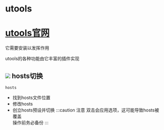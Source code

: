 # utools


# [utools官网](http://u.tools/)

它需要安装以发挥作用

utools的各种功能由它丰富的插件实现


## ![](https://s2.loli.net/2022/04/19/oQwt5Ldn6Vq1pWF.png)  hosts切换
```
hosts
```
- 找到hosts文件位置
- 修改hosts
- 创立hosts预设并切换
:::caution 注意
双击会应用选项，这可能导致hosts被覆盖<br/>
操作前务必备份
:::
